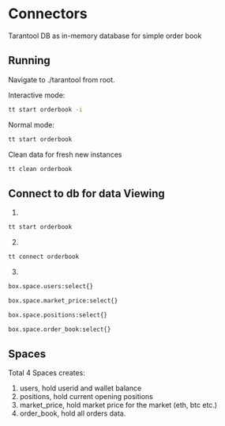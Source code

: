 # Connectors

Tarantool DB as in-memory database for simple order book


## Running
Navigate to ./tarantool from root.

Interactive mode:
```sh
tt start orderbook -i
```

Normal mode:
```sh
tt start orderbook
```

Clean data for fresh new instances
```sh
tt clean orderbook
```

## Connect to db for data Viewing
1. 
```sh
tt start orderbook
```

2.
```sh
tt connect orderbook
```

3.
```sh
box.space.users:select{}
```
```sh
box.space.market_price:select{}
```
```sh
box.space.positions:select{}
```
```sh
box.space.order_book:select{}
```


## Spaces
Total 4 Spaces creates:
1. users, hold userid and wallet balance
2. positions, hold current opening positions
3. market_price, hold market price for the market (eth, btc etc.)
4. order_book, hold all orders data.

